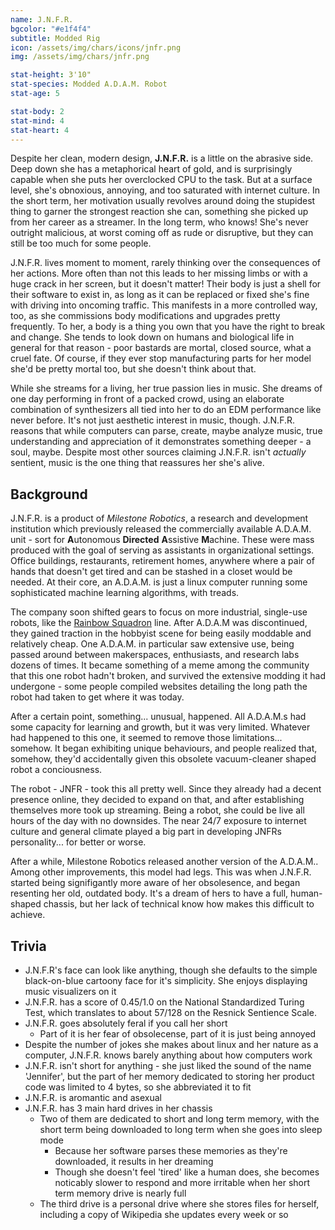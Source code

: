 ```yaml
---
name: J.N.F.R.
bgcolor: "#e1f4f4"
subtitle: Modded Rig
icon: /assets/img/chars/icons/jnfr.png
img: /assets/img/chars/jnfr.png

stat-height: 3'10"
stat-species: Modded A.D.A.M. Robot
stat-age: 5

stat-body: 2
stat-mind: 4
stat-heart: 4
---
```

Despite her clean, modern design, **J.N.F.R.** is a little on the abrasive side. Deep down she has a metaphorical heart of gold, and is surprisingly capable when she puts her overclocked CPU to the task. But at a surface level, she's obnoxious, annoying, and too saturated with internet culture. In the short term, her motivation usually revolves around doing the stupidest thing to garner the strongest reaction she can, something she picked up from her career as a streamer. In the long term, who knows! She's never outright malicious, at worst coming off as rude or disruptive, but they can still be too much for some people.

J.N.F.R. lives moment to moment, rarely thinking over the consequences of her actions. More often than not this leads to her missing limbs or with a huge crack in her screen, but it doesn't matter! Their body is just a shell for their software to exist in, as long as it can be replaced or fixed she's fine with driving into oncoming traffic. This manifests in a more controlled way, too, as she commissions body modifications and upgrades pretty frequently. To her, a body is a thing you own that you have the right to break and change. She tends to look down on humans and biological life in general for that reason - poor bastards are mortal, closed source, what a cruel fate. Of course, if they ever stop manufacturing parts for her model she'd be pretty mortal too, but she doesn't think about that.

While she streams for a living, her true passion lies in music. She dreams of one day performing in front of a packed crowd, using an elaborate combination of synthesizers all tied into her to do an EDM performance like never before. It's not just aesthetic interest in music, though. J.N.F.R. reasons that while computers can parse, create, maybe analyze music, true understanding and appreciation of it demonstrates something deeper - a soul, maybe. Despite most other sources claiming J.N.F.R. isn't *actually* sentient, music is the one thing that reassures her she's alive.

## Background
J.N.F.R. is a product of *Milestone Robotics*, a research and development institution which previously released the commercially available A.D.A.M. unit - sort for **A**utonomous **Directed** **A**ssistive **M**achine. These were mass produced with the goal of serving as assistants in organizational settings. Office buildings, restaurants, retirement homes, anywhere where a pair of hands that doesn't get tired and can be stashed in a closet would be needed. At their core, an A.D.A.M. is just a linux computer running some sophisticated machine learning algorithms, with treads.

The company soon shifted gears to focus on more industrial, single-use robots, like the [Rainbow Squadron](/characters/orange.html) line. After A.D.A.M was discontinued, they gained traction in the hobbyist scene for being easily moddable and relatively cheap. One A.D.A.M. in particular saw extensive use, being passed around between makerspaces, enthusiasts, and research labs dozens of times. It became something of a meme among the community that this one robot hadn't broken, and survived the extensive modding it had undergone - some people compiled websites detailing the long path the robot had taken to get where it was today.

After a certain point, something... unusual, happened. All A.D.A.M.s had some capacity for learning and growth, but it was very limited. Whatever had happened to this one, it seemed to remove those limitations... somehow. It began exhibiting unique behaviours, and people realized that, somehow, they'd accidentally given this obsolete vacuum-cleaner shaped robot a conciousness.

The robot - JNFR - took this all pretty well. Since they already had a decent presence online, they decided to expand on that, and after establishing themselves more took up streaming. Being a robot, she could be live all hours of the day with no downsides. The near 24/7 exposure to internet culture and general climate played a big part in developing JNFRs personality... for better or worse.

After a while, Milestone Robotics released another version of the A.D.A.M.. Among other improvements, this model had legs. This was when J.N.F.R. started being signifigantly more aware of her obsolesence, and began resenting her old, outdated body. It's a dream of hers to have a full, human-shaped chassis, but her lack of technical know how makes this difficult to achieve.

## Trivia
 - J.N.F.R's face can look like anything, though she defaults to the simple black-on-blue cartoony face for it's simplicity. She enjoys displaying music visualizers on it
 - J.N.F.R. has a score of 0.45/1.0 on the National Standardized Turing Test, which translates to about 57/128 on the Resnick Sentience Scale.
 - J.N.F.R. goes absolutely feral if you call her short
	- Part of it is her fear of obsolecense, part of it is just being annoyed
 - Despite the number of jokes she makes about linux and her nature as a computer, J.N.F.R. knows barely anything about how computers work
 - J.N.F.R. isn't short for anything - she just liked the sound of the name 'Jennifer', but the part of her memory dedicated to storing her product code was limited to 4 bytes, so she abbreviated it to fit
 - J.N.F.R. is aromantic and asexual
 - J.N.F.R. has 3 main hard drives in her chassis
	- Two of them are dedicated to short and long term memory, with the short term being downloaded to long term when she goes into sleep mode
		- Because her software parses these memories as they're downloaded, it results in her dreaming
		- Though she doesn't feel 'tired' like a human does, she becomes noticably slower to respond and more irritable when her short term memory drive is nearly full
	- The third drive is a personal drive where she stores files for herself, including a copy of Wikipedia she updates every week or so